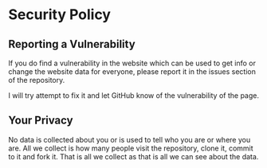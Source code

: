# Security Policy

## Reporting a Vulnerability

If you do find a vulnerability in the website which can be used to get info or change the website data for everyone, please report it in the issues section
of the repository.

I will try attempt to fix it and let GitHub know of the vulnerability of the page.

## Your Privacy

No data is collected about you or is used to tell who you are or where you are. All we collect is how many people visit the repository, clone it, commit to it and fork it. That is all we collect as that is all we can see about the data.
